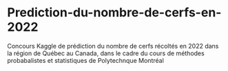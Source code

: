 # Prediction-du-nombre-de-cerfs-en-2022
Concours Kaggle de prédiction du nombre de cerfs récoltés en 2022 dans la région de Québec au Canada, dans le cadre du cours de méthodes probabalistes et statistiques de Polytechnque Montréal
